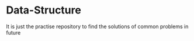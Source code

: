 # Data-Structure
It is just the practise repository to find the solutions of common problems in future
